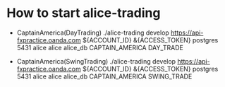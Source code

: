 # How to start alice-trading
- CaptainAmerica(DayTrading)
./alice-trading develop https://api-fxpractice.oanda.com ${ACCOUNT_ID} &{ACCESS_TOKEN} postgres 5431 alice alice alice_db CAPTAIN_AMERICA DAY_TRADE

- CaptainAmerica(SwingTrading)
./alice-trading develop https://api-fxpractice.oanda.com ${ACCOUNT_ID} &{ACCESS_TOKEN} postgres 5431 alice alice alice_db CAPTAIN_AMERICA SWING_TRADE